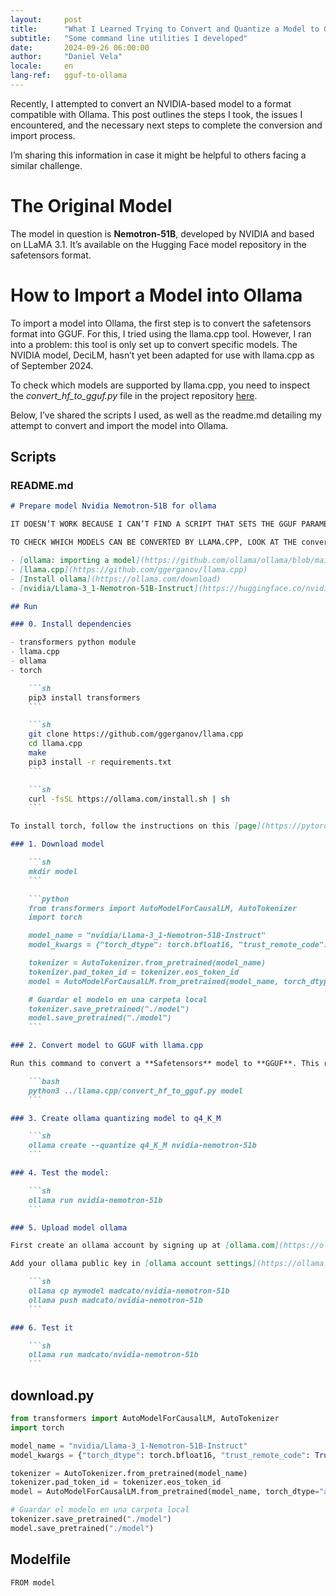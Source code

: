 ```yaml
---
layout:     post
title:      "What I Learned Trying to Convert and Quantize a Model to GGUF"
subtitle:   "Some command line utilities I developed"
date:       2024-09-26 06:00:00
author:     "Daniel Vela"
locale:     en
lang-ref:   gguf-to-ollama
---
```


Recently, I attempted to convert an NVIDIA-based model to a format compatible with Ollama. This post outlines the steps I took, the issues I encountered, and the necessary next steps to complete the conversion and import process.

I’m sharing this information in case it might be helpful to others facing a similar challenge.

# The Original Model

The model in question is **Nemotron-51B**, developed by NVIDIA and based on LLaMA 3.1. It’s available on the Hugging Face model repository in the safetensors format.

# How to Import a Model into Ollama

To import a model into Ollama, the first step is to convert the safetensors format into GGUF. For this, I tried using the llama.cpp tool. However, I ran into a problem: this tool is only set up to convert specific models. The NVIDIA model, DeciLM, hasn’t yet been adapted for use with llama.cpp as of September 2024.

To check which models are supported by llama.cpp, you need to inspect the _convert_hf_to_gguf.py_ file in the project repository [here](https://github.com/ggerganov/llama.cpp/blob/master/convert_hf_to_gguf.py).

Below, I’ve shared the scripts I used, as well as the readme.md detailing my attempt to convert and import the model into Ollama.

## Scripts

### README.md

```markdown
# Prepare model Nvidia Nemotron-51B for ollama

IT DOESN’T WORK BECAUSE I CAN’T FIND A SCRIPT THAT SETS THE GGUF PARAMETERS TO CONVERT A **DeciLMForCausalLM** MODEL.

TO CHECK WHICH MODELS CAN BE CONVERTED BY LLAMA.CPP, LOOK AT THE convert_hf_to_gguf.py SCRIPT IN THE LLAMA.CPP FOLDER.

- [ollama: importing a model](https://github.com/ollama/ollama/blob/main/docs/import.md)
- [llama.cpp](https://github.com/ggerganov/llama.cpp)
- [Install ollama](https://ollama.com/download)
- [nvidia/Llama-3_1-Nemotron-51B-Instruct](https://huggingface.co/nvidia/Llama-3_1-Nemotron-51B-Instruct)

## Run

### 0. Install dependencies

- transformers python module
- llama.cpp
- ollama
- torch

    ```sh
    pip3 install transformers
    ```

    ```sh
    git clone https://github.com/ggerganov/llama.cpp
    cd llama.cpp
    make
    pip3 install -r requirements.txt
    ```

    ```sh
    curl -fsSL https://ollama.com/install.sh | sh
    ```

To install torch, follow the instructions on this [page](https://pytorch.org/get-started/locally/).

### 1. Download model

    ```sh
    mkdir model
    ```

    ```python
    from transformers import AutoModelForCausalLM, AutoTokenizer
    import torch

    model_name = "nvidia/Llama-3_1-Nemotron-51B-Instruct"
    model_kwargs = {"torch_dtype": torch.bfloat16, "trust_remote_code": True, "device_map": "auto"}

    tokenizer = AutoTokenizer.from_pretrained(model_name)
    tokenizer.pad_token_id = tokenizer.eos_token_id
    model = AutoModelForCausalLM.from_pretrained(model_name, torch_dtype="auto", trust_remote_code=True)

    # Guardar el modelo en una carpeta local
    tokenizer.save_pretrained("./model")
    model.save_pretrained("./model")
    ```

### 2. Convert model to GGUF with llama.cpp

Run this command to convert a **Safetensors** model to **GGUF**. This requires all model files from Hugging Face.

    ```bash
    python3 ../llama.cpp/convert_hf_to_gguf.py model 
    ```

### 3. Create ollama quantizing model to q4_K_M

    ```sh
    ollama create --quantize q4_K_M nvidia-nemotron-51b
    ```

### 4. Test the model:

    ```sh
    ollama run nvidia-nemotron-51b
    ```

### 5. Upload model ollama

First create an ollama account by signing up at [ollama.com](https://ollama.com/signup).

Add your ollama public key in [ollama account settings](https://ollama.com/settings/keys). Folllow the instructions on this page.

    ```sh
    ollama cp mymodel madcato/nvidia-nemotron-51b
    ollama push madcato/nvidia-nemotron-51b
    ```

### 6. Test it

    ```sh
    ollama run madcato/nvidia-nemotron-51b
    ```
```

## download.py

```python
from transformers import AutoModelForCausalLM, AutoTokenizer
import torch

model_name = "nvidia/Llama-3_1-Nemotron-51B-Instruct"
model_kwargs = {"torch_dtype": torch.bfloat16, "trust_remote_code": True, "device_map": "auto"}

tokenizer = AutoTokenizer.from_pretrained(model_name)
tokenizer.pad_token_id = tokenizer.eos_token_id
model = AutoModelForCausalLM.from_pretrained(model_name, torch_dtype="auto", trust_remote_code=True)

# Guardar el modelo en una carpeta local
tokenizer.save_pretrained("./model")
model.save_pretrained("./model")
```

## Modelfile

```
FROM model
```